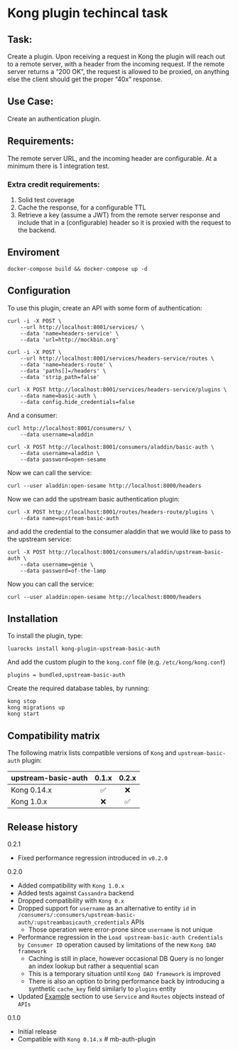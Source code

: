 # Kong plugin techincal task

## Task: 
Create a plugin. Upon receiving a request in Kong the plugin will reach out to a remote server, with a header from the incoming request. If the remote server returns a “200 OK”, the request is allowed to be proxied, on anything else the client should get the proper “40x” response.
 
## Use Case:  
Create an authentication plugin.
 
## Requirements: 
 
The remote server URL, and the incoming header are configurable. At a minimum there is 1 integration test.
 
### Extra credit requirements: 
 
1. Solid test coverage
1. Cache the response, for a configurable TTL
1. Retrieve a key (assume a JWT) from the remote server response and include that in a (configurable) header so it is proxied with the request to the backend.

## Enviroment

```
docker-compose build && docker-compose up -d
```


## Configuration

To use this plugin, create an API with some form of authentication:
```
curl -i -X POST \
    --url http://localhost:8001/services/ \
    --data 'name=headers-service' \
    --data 'url=http://mockbin.org'

curl -i -X POST \
    --url http://localhost:8001/services/headers-service/routes \
    --data 'name=headers-route' \
    --data 'paths[]=/headers' \
    --data 'strip_path=false'

curl -X POST http://localhost:8001/services/headers-service/plugins \
    --data name=basic-auth \
    --data config.hide_credentials=false
```

And a consumer:
```
curl http://localhost:8001/consumers/ \
	--data username=aladdin

curl -X POST http://localhost:8001/consumers/aladdin/basic-auth \
    --data username=aladdin \
    --data password=open-sesame
```

Now we can call the service:
```
curl --user aladdin:open-sesame http://localhost:8000/headers
```






Now we can add the upstream basic authentication plugin:
```
curl -X POST http://localhost:8001/routes/headers-route/plugins \
	--data name=upstream-basic-auth 
```

and add the credential to the consumer aladdin that we would like to pass to the upstream service:
```
curl -X POST http://localhost:8001/consumers/aladdin/upstream-basic-auth \
    --data username=genie \
    --data password=of-the-lamp
```

Now you can call the service:
```
curl --user aladdin:open-sesame http://localhost:8000/headers
```

## Installation
To install the plugin, type:
```
luarocks install kong-plugin-upstream-basic-auth
```
And add the custom plugin to the `kong.conf` file (e.g. `/etc/kong/kong.conf`)
```
plugins = bundled,upstream-basic-auth
```
Create the required database tables, by running:
```
kong stop
kong migrations up
kong start
```

## Compatibility matrix

The following matrix lists compatible versions of `Kong` and `upstream-basic-auth` plugin:

| upstream-basic-auth      | 0.1.x              | 0.2.x              |
|--------------------------|:------------------:|:------------------:|
| Kong 0.14.x              | :white_check_mark: | :x:                |
| Kong 1.0.x               | :x:                | :white_check_mark: |

## Release history

0.2.1

* Fixed performance regression introduced in `v0.2.0`

0.2.0

* Added compatibility with `Kong 1.0.x`
* Added tests against `Cassandra` backend
* Dropped compatibility with `Kong 0.x`
* Dropped support for `username` as an alternative to entity `id` in `/consumers/:consumers/upstream-basic-auth/:upstreambasicauth_credentials` APIs
  * Those operation were error-prone since `username` is not unique
* Performance regression in the `Load upstream-basic-auth Credentials by Consumer ID` operation
  caused by limitations of the new `Kong DAO framework`
  * Caching is still in place, however occasional DB Query is no longer an index lookup but rather a sequential scan
  * This is a temporary situation until `Kong DAO framework` is improved
  * There is also an option to bring performance back 
    by introducing a synthetic `cache_key` field similarly to `plugins` entity
* Updated [Example](#example) section to use `Service` and `Routes` objects instead of `APIs`

0.1.0

* Initial release
* Compatible with `Kong 0.14.x` # mb-auth-plugin
